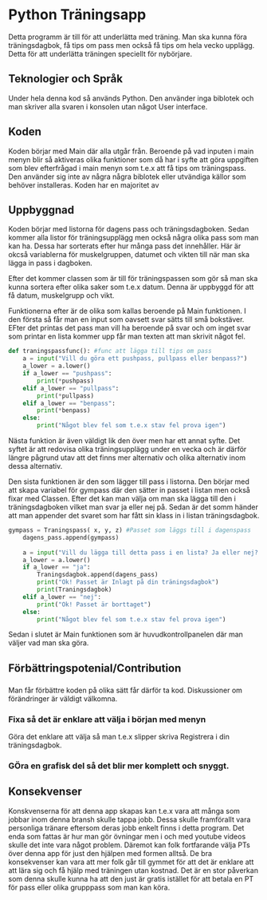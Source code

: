 # Python Träningsapp
Detta programm är till för att underlätta med träning. Man ska kunna föra träningsdagbok, få tips om pass men också få tips om hela vecko upplägg. Detta för att underlätta träningen speciellt för nybörjare.

## Teknologier och Språk
Under hela denna kod så används Python. Den använder inga biblotek och man skriver alla svaren i konsolen utan något User interface.

## Koden
Koden börjar med Main där alla utgår från. Beroende på vad inputen i main menyn blir så aktiveras olika funktioner som då har i syfte att göra uppgiften som blev efterfrågad i main menyn som t.e.x att få tips om träningspass. Den använder sig inte av några några biblotek eller utvändiga källor som behöver installeras. Koden har en majoritet av

## Uppbyggnad

Koden börjar med listorna för dagens pass och träningsdagboken. Sedan kommer alla listor för träningsupplägg men också några olika pass som man kan ha. Dessa har sorterats efter hur många pass det innehåller. Här är okcså variablerna för muskelgruppen, datumet och vikten till när man ska lägga in pass i dagboken.

Efter det kommer classen som är till för träningspassen som gör så man ska kunna sortera efter olika saker som t.e.x datum. Denna är uppbyggd för att få datum, muskelgrupp och vikt.

Funktionerna efter är de olika som kallas beroende på Main funktionen.
I den första så får man en input som oavsett svar sätts till små bokstäver. EFter det printas det pass man vill ha beroende på svar och om inget svar som printar en lista kommer upp får man texten att man skrivit något fel.
```python
def traningspassfunc(): #func att lägga till tips om pass
    a = input("Vill du göra ett pushpass, pullpass eller benpass?")
    a_lower = a.lower()
    if a_lower == "pushpass":
        print(*pushpass)
    elif a_lower == "pullpass":
        print(*pullpass)
    elif a_lower == "benpass":
        print(*benpass)
    else:
        print("Något blev fel som t.e.x stav fel prova igen")
```

Nästa funktion är även väldigt lik den över men har ett annat syfte. Det syftet är att redovisa olika träningsupplägg under en vecka och är därför längre pågrund utav att det finns mer alternativ och olika alternativ inom dessa alternativ.

Den sista funktionen är den som lägger till pass i listorna.
Den börjar med att skapa variabel för gympass där den sätter in passet i listan men också fixar med Classen. Efter det kan man välja om man ska lägga till den i träningsdagboken vilket man svar ja eller nej på. Sedan är det somm händer att man appender det svaret som har fått sin klass in i listan träningsdagbok.
```python
gympass = Traningspass( x, y, z) #Passet som läggs till i dagenspass
    dagens_pass.append(gympass)
    
    a = input("Vill du lägga till detta pass i en lista? Ja eller nej? ")
    a_lower = a.lower()
    if a_lower == "ja":
        Traningsdagbok.append(dagens_pass)
        print("Ok! Passet är Inlagt på din träningsdagbok")
        print(Traningsdagbok)
    elif a_lower == "nej":
        print("Ok! Passet är borttaget")
    else:
        print("Något blev fel som t.e.x stav fel prova igen")
```
Sedan i slutet är Main funktionen som är huvudkontrollpanelen där man väljer vad man ska göra.

## Förbättringspotenial/Contribution
###
Man får förbättre koden på olika sätt får därför ta kod. Diskussioner om förändringer är väldigt välkomna.
### Fixa så det är enklare att välja i början med menyn
Göra det enklare att välja så man t.e.x slipper skriva Registrera i din träningsdagbok.
### GÖra en grafisk del så det blir mer komplett och snyggt.

## Konsekvenser
Konskvenserna för att denna app skapas kan t.e.x vara att många som jobbar inom denna bransh skulle tappa jobb. Dessa skulle framförallt vara personliga tränare eftersom deras jobb enkelt finns i detta program. Det enda som fattas är hur man gör övningar men i och med youtube videos skulle det inte vara något problem. Däremot kan folk fortfarande välja PTs över denna app för just den hjälpen med formen alltså. De bra konsekvenser kan vara att mer folk går till gymmet för att det är enklare att att lära sig och få hjälp med träningen utan kostnad. Det är en stor påverkan som denna skulle kunna ha att den just är gratis istället för att betala en PT för pass eller olika grupppass som man kan köra.